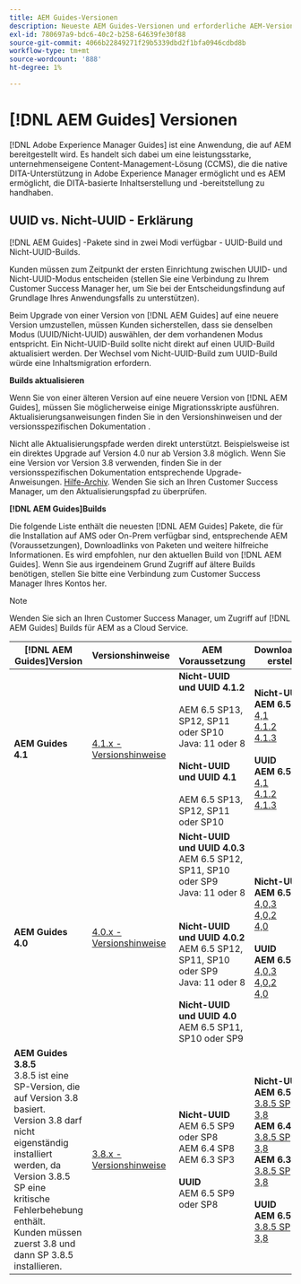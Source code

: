 ```yaml
---
title: AEM Guides-Versionen
description: Neueste AEM Guides-Versionen und erforderliche AEM-Versionen
exl-id: 780697a9-bdc6-40c2-b258-64639fe30f88
source-git-commit: 4066b22849271f29b5339dbd2f1bfa0946cdbd8b
workflow-type: tm+mt
source-wordcount: '888'
ht-degree: 1%

---
```


# [!DNL AEM Guides] Versionen

[!DNL Adobe Experience Manager Guides] ist eine Anwendung, die auf AEM bereitgestellt wird. Es handelt sich dabei um eine leistungsstarke, unternehmenseigene Content-Management-Lösung (CCMS), die die native DITA-Unterstützung in Adobe Experience Manager ermöglicht und es AEM ermöglicht, die DITA-basierte Inhaltserstellung und -bereitstellung zu handhaben.

## UUID vs. Nicht-UUID - Erklärung

[!DNL AEM Guides] -Pakete sind in zwei Modi verfügbar - UUID-Build und Nicht-UUID-Builds.

Kunden müssen zum Zeitpunkt der ersten Einrichtung zwischen UUID- und Nicht-UUID-Modus entscheiden (stellen Sie eine Verbindung zu Ihrem Customer Success Manager her, um Sie bei der Entscheidungsfindung auf Grundlage Ihres Anwendungsfalls zu unterstützen).

Beim Upgrade von einer Version von [!DNL AEM Guides] auf eine neuere Version umzustellen, müssen Kunden sicherstellen, dass sie denselben Modus (UUID/Nicht-UUID) auswählen, der dem vorhandenen Modus entspricht. Ein Nicht-UUID-Build sollte nicht direkt auf einen UUID-Build aktualisiert werden. Der Wechsel vom Nicht-UUID-Build zum UUID-Build würde eine Inhaltsmigration erfordern.

**Builds aktualisieren**

Wenn Sie von einer älteren Version auf eine neuere Version von [!DNL AEM Guides], müssen Sie möglicherweise einige Migrationsskripte ausführen. Aktualisierungsanweisungen finden Sie in den Versionshinweisen und der versionsspezifischen Dokumentation .

Nicht alle Aktualisierungspfade werden direkt unterstützt. Beispielsweise ist ein direktes Upgrade auf Version 4.0 nur ab Version 3.8 möglich. Wenn Sie eine Version vor Version 3.8 verwenden, finden Sie in der versionsspezifischen Dokumentation entsprechende Upgrade-Anweisungen. [Hilfe-Archiv](https://helpx.adobe.com/xml-documentation-for-experience-manager/archive.html).
Wenden Sie sich an Ihren Customer Success Manager, um den Aktualisierungspfad zu überprüfen.

**[!DNL AEM Guides]Builds**

Die folgende Liste enthält die neuesten [!DNL AEM Guides] Pakete, die für die Installation auf AMS oder On-Prem verfügbar sind, entsprechende AEM (Voraussetzungen), Downloadlinks von Paketen und weitere hilfreiche Informationen. Es wird empfohlen, nur den aktuellen Build von [!DNL AEM Guides]. Wenn Sie aus irgendeinem Grund Zugriff auf ältere Builds benötigen, stellen Sie bitte eine Verbindung zum Customer Success Manager Ihres Kontos her.

>[!NOTE]
>
>Wenden Sie sich an Ihren Customer Success Manager, um Zugriff auf [!DNL AEM Guides] Builds für AEM as a Cloud Service.

| [!DNL AEM Guides]Version  | Versionshinweise | AEM Voraussetzung | Downloadlinks erstellen |
|---|---|---|---|
| **AEM Guides 4.1** | [4.1.x - Versionshinweise](https://experienceleague.adobe.com/docs/experience-manager-guides-learn/tutorials/release-info/release-notes/on-prem-release-notes/release-notes-4.1.html) | **Nicht-UUID und UUID 4.1.2**<br><br> AEM 6.5 SP13, SP12, SP11 oder SP10 <br>Java: 11 oder 8 <br><br>**Nicht-UUID und UUID 4.1**<br><br> AEM 6.5 SP13, SP12, SP11 oder SP10 | **Nicht-UUID**: <br> **AEM 6.5** <br>[4,1](https://experience.adobe.com/#/downloads/content/software-distribution/en/aem.html?package=%2Fcontent%2Fsoftware-distribution%2Fen%2Fdetails.html%2Fcontent%2Fdam%2Faem%2Fpublic%2Faemdox%2F4-1%2F4-1-non-uuid%2Fcom.adobe.fmdita-6.5-4.1.159.zip)<br>[4.1.2](https://experience.adobe.com/#/downloads/content/software-distribution/en/aem.html?package=%2Fcontent%2Fsoftware-distribution%2Fen%2Fdetails.html%2Fcontent%2Fdam%2Faem%2Fpublic%2Faemdox%2F4-1-2%2F4-1-2-non-uuid%2Fcom.adobe.fmdita-6.5-sp-4.1.2.11.zip)<br>[4.1.3](https://experience.adobe.com/#/downloads/content/software-distribution/en/aem.html?package=%2Fcontent%2Fsoftware-distribution%2Fen%2Fdetails.html%2Fcontent%2Fdam%2Faem%2Fpublic%2Faemdox%2F4-1-3%2F4-1-3-non-uuid%2Fcom.adobe.fmdita-6.5-sp-4.1.3.2.zip)<br><br> **UUID** <br>**AEM 6.5** <br>[4,1](https://experience.adobe.com/#/downloads/content/software-distribution/en/aem.html?package=%2Fcontent%2Fsoftware-distribution%2Fen%2Fdetails.html%2Fcontent%2Fdam%2Faem%2Fpublic%2Faemdox%2F4-1%2F4-1-uuid%2Fcom.adobe.fmdita-6.5-uuid-4.1.159.zip)<br>[4.1.2](https://experience.adobe.com/#/downloads/content/software-distribution/en/aem.html?package=%2Fcontent%2Fsoftware-distribution%2Fen%2Fdetails.html%2Fcontent%2Fdam%2Faem%2Fpublic%2Faemdox%2F4-1-2%2F4-1-2-uuid%2Fcom.adobe.fmdita.uuid-6.5-sp-4.1.2.11.zip)<br>[4.1.3](https://experience.adobe.com/#/downloads/content/software-distribution/en/aem.html?package=%2Fcontent%2Fsoftware-distribution%2Fen%2Fdetails.html%2Fcontent%2Fdam%2Faem%2Fpublic%2Faemdox%2F4-1-3%2F4-1-3-uuid%2Fcom.adobe.fmdita.uuid-6.5-sp-4.1.3.2.zip) |
| **AEM Guides 4.0** | [4.0.x - Versionshinweise](https://helpx.adobe.com/xml-documentation-for-experience-manager/release-note/release-notes-xml-documentation-solution-4-0.html) | **Nicht-UUID und UUID 4.0.3**<br> AEM 6.5 SP12, SP11, SP10 oder SP9 <br>Java: 11 oder 8 <br><br> <br>**Nicht-UUID und UUID 4.0.2** <br> AEM 6.5 SP12, SP11, SP10 oder SP9 <br>Java: 11 oder 8 <br><br> **Nicht-UUID und UUID 4.0** <br> AEM 6.5 SP11, SP10 oder SP9 | **Nicht-UUID**: <br> **AEM 6.5** <br>[4,0,3](https://experience.adobe.com/#/downloads/content/software-distribution/en/aem.html?package=%2Fcontent%2Fsoftware-distribution%2Fen%2Fdetails.html%2Fcontent%2Fdam%2Faem%2Fpublic%2Faemdox%2F4-0-3%2F4-0-2-non-uuid%2Fcom.adobe.fmdita-6.5-hotfix-4.0.3.1.zip)<br>[4,0,2](https://experience.adobe.com/#/downloads/content/software-distribution/en/aem.html?package=%2Fcontent%2Fsoftware-distribution%2Fen%2Fdetails.html%2Fcontent%2Fdam%2Faem%2Fpublic%2Faemdox%2F4-0-2%2F4-0-2-non-uuid%2Fcom.adobe.fmdita-6.5-sp-4.0.2.10.zip)  <br> [4,0](https://experience.adobe.com/#/downloads/content/software-distribution/en/aem.html?package=/content/software-distribution/en/details.html/content/dam/aem/public/aemdox/4-0/4-0-non-uuid/com.adobe.fmdita-6.5-4.0.70.zip)  <br><br> **UUID** <br>**AEM 6.5**  <br>[4,0,3](https://experience.adobe.com/#/downloads/content/software-distribution/en/aem.html?package=%2Fcontent%2Fsoftware-distribution%2Fen%2Fdetails.html%2Fcontent%2Fdam%2Faem%2Fpublic%2Faemdox%2F4-0-3%2F4-0-3-uuid%2Fcom.adobe.fmdita.uuid-6.5-hotfix-4.0.3.1.zip) <br>[4,0,2](https://experience.adobe.com/#/downloads/content/software-distribution/en/aem.html?package=%2Fcontent%2Fsoftware-distribution%2Fen%2Fdetails.html%2Fcontent%2Fdam%2Faem%2Fpublic%2Faemdox%2F4-0-2%2F4-0-2-uuid%2Fcom.adobe.fmdita.uuid-6.5-sp-4.0.2.10.zip)<br> [4,0](https://experience.adobe.com/#/downloads/content/software-distribution/en/aem.html?package=/content/software-distribution/en/details.html/content/dam/aem/public/aemdox/4-0/4-0-uuid/com.adobe.fmdita-6.5-uuid-4.0.70.zip) |
| **AEM Guides 3.8.5** <br> 3.8.5 ist eine SP-Version, die auf Version 3.8 basiert. <br>Version 3.8 darf nicht eigenständig installiert werden, da Version 3.8.5 SP eine kritische Fehlerbehebung enthält. <br>Kunden müssen zuerst 3.8 und dann SP 3.8.5 installieren. | [3.8.x - Versionshinweise](https://helpx.adobe.com/xml-documentation-for-experience-manager/release-note/release-notes-xml-documentation-solution-3-8.html) | **Nicht-UUID** <br> AEM 6.5 SP9 oder SP8 <br> AEM 6.4 SP8 <br> AEM 6.3 SP3 <br><br> **UUID** <br> AEM 6.5 SP9 oder SP8 | **Nicht-UUID**: <br> **AEM 6.5** <br> [3.8.5 SP](https://experience.adobe.com/#/downloads/content/software-distribution/en/aem.html?package=/content/software-distribution/en/details.html/content/dam/aem/public/aemdox/3-8-5/com.adobe.fmdita-6.5-hotfix-3.8.5.2.zip) <br>[3,8](https://experience.adobe.com/#/downloads/content/software-distribution/en/aem.html?package=/content/software-distribution/en/details.html/content/dam/aem/public/aemdox/3-8/com.adobe.fmdita-6.5-3.8.166.zip)<br> **AEM 6.4** <br> [3.8.5 SP](https://experience.adobe.com/#/downloads/content/software-distribution/en/aem.html?package=/content/software-distribution/en/details.html/content/dam/aem/public/aemdox/3-8-5/com.adobe.fmdita-6.4-hotfix-3.8.5.1.zip) <br>[3,8](https://experience.adobe.com/#/downloads/content/software-distribution/en/aem.html?package=/content/software-distribution/en/details.html/content/dam/aem/public/aemdox/3-8/com.adobe.fmdita-6.4-3.8.166.zip) <br> **AEM 6.3** <br> [3.8.5 SP](https://experience.adobe.com/#/downloads/content/software-distribution/en/aem.html?package=/content/software-distribution/en/details.html/content/dam/aem/public/aemdox/3-8-5/com.adobe.fmdita-6.3-hotfix-3.8.5.1.zip) <br>[3,8](https://experience.adobe.com/#/downloads/content/software-distribution/en/aem.html?package=/content/software-distribution/en/details.html/content/dam/aem/public/aemdox/3-8/com.adobe.fmdita-6.3-3.8.166.zip) <br><br> **UUID** <br>**AEM 6.5** <br> [3.8.5 SP](https://experience.adobe.com/#/downloads/content/software-distribution/en/aem.html?package=/content/software-distribution/en/details.html/content/dam/aem/public/aemdox/3-8-5uuid/com.adobe.fmdita.uuid-6.5-hotfix-3.8.5.2.zip) <br> [3,8](https://experience.adobe.com/#/downloads/content/software-distribution/en/aem.html?package=/content/software-distribution/en/details.html/content/dam/aem/public/aemdox/3-8uuid/com.adobe.fmdita.uuid-6.5-3.8.168.zip) |
